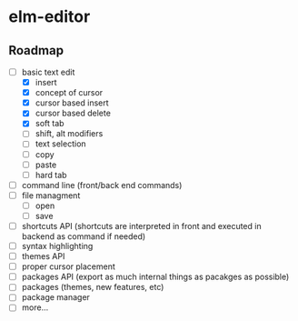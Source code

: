 # elm-editor

## Roadmap

* [ ] basic text edit
  * [x] insert 
  * [x] concept of cursor
  * [x] cursor based insert
  * [x] cursor based delete
  * [x] soft tab
  * [ ] shift, alt modifiers
  * [ ] text selection
  * [ ] copy
  * [ ] paste
  * [ ] hard tab
* [ ] command line (front/back end commands)
* [ ] file managment
  * [ ] open
  * [ ] save
* [ ] shortcuts API (shortcuts are interpreted in front and executed in backend as command if needed)
* [ ] syntax highlighting
* [ ] themes API
* [ ] proper cursor placement
* [ ] packages API (export as much internal things as pacakges as possible)
* [ ] packages (themes, new features, etc)
* [ ] package manager
* [ ] more...
